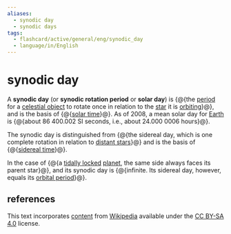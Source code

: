 ```yaml
---
aliases:
  - synodic day
  - synodic days
tags:
  - flashcard/active/general/eng/synodic_day
  - language/in/English
---
```


# synodic day

A __synodic day__ (or __synodic rotation period__ or __solar day__) is {@{the [period](rotation%20period.md) for a [celestial object](astronomical%20object.md) to rotate once in relation to the [star](star.md) it is [orbiting](orbit.md)}@}, and is the basis of {@{[solar time](solar%20time.md)}@}. As of 2008, a mean solar day for [Earth](Earth.md) is {@{about 86&nbsp;400.002 SI seconds, i.e., about 24.000&nbsp;0006 hours}@}. <!--SR:!2025-07-06,287,330!2025-07-14,293,330!2025-04-22,187,270-->

The synodic day is distinguished from {@{the sidereal day, which is one complete rotation in relation to [distant stars](fixed%20stars.md)}@} and is the basis of {@{[sidereal time](sidereal%20time.md)}@}. <!--SR:!2025-05-15,243,330!2027-07-06,841,330-->

In the case of {@{a [tidally locked](tidal%20locking.md) [planet](planet.md), the same side always faces its parent star}@}, and its synodic day is {@{infinite. Its sidereal day, however, equals its [orbital period](orbital%20period.md)}@}. <!--SR:!2026-09-27,571,310!2025-08-08,312,330-->

## references

This text incorporates [content](https://en.wikipedia.org/wiki/synodic_day) from [Wikipedia](Wikipedia.md) available under the [CC BY-SA 4.0](https://creativecommons.org/licenses/by-sa/4.0/) license.
